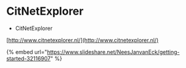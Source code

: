 # CitNetExplorer

* CitNetExplorer

[http://www.citnetexplorer.nl/](http://www.citnetexplorer.nl/)

{% embed url="https://www.slideshare.net/NeesJanvanEck/getting-started-32116907" %}